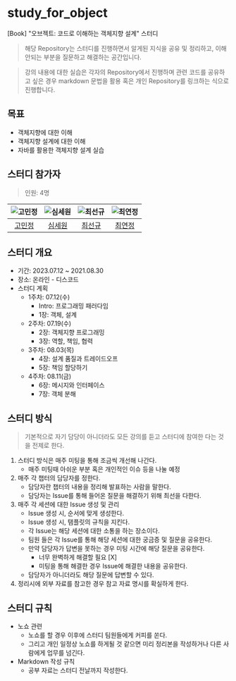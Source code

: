 # study_for_object
[Book] "오브젝트: 코드로 이해하는 객체지향 설계" 스터디

> 해당 Repository는 스터디를 진행하면서 알게된 지식을 공유 및 정리하고,
> 이해 안되는 부분을 질문하고 해결하는 공간입니다.

> 강의 내용에 대한 실습은 각자의 Repository에서 진행하며 관련 코드를
> 공유하고 싶은 경우 markdown 문법을 활용 혹은 개인 Repository를 링크하는 식으로 진행합니다.

## 목표

- 객체지향에 대한 이해
- 객체지향 설계에 대한 이해
- 자바를 활용한 객체지향 설계 실습

## 스터디 참가자

> 인원: 4명

<center>

|![고민정](https://avatars.githubusercontent.com/u/112948730?v=4)| ![심세원](https://avatars.githubusercontent.com/u/105415118?v=4)| ![최선규](https://avatars.githubusercontent.com/u/98688494?v=4)| ![최연정](https://avatars.githubusercontent.com/u/138666224?v=4)|
|:---:|:---:|:---:|:---:|
|[고민정](https://github.com/rhalswjd)|[심세원](https://github.com/ShimFFF)|[최선규](https://github.com/luke0408)|[최연정](https://github.com/yeonjeonchoi)|

</center>

## 스터디 개요

- 기간: 2023.07.12 ~ 2021.08.30
- 장소: 온라인 - 디스코드
- 스터디 계획
  - 1주차: 07.12(수)
    - Intro: 프로그래밍 패러다임
    - 1장: 객체, 설계
  - 2주차: 07.19(수)
    - 2장: 객체지향 프로그래밍
    - 3장: 역할, 책임, 협력
  - 3주차: 08.03(목)
    - 4장: 설계 품질과 트레이드오프
    - 5장: 책임 할당하기
  - 4주차: 08.11(금)
    - 6장: 메시지와 인터페이스
    - 7장: 객체 분해

## 스터디 방식

> 기본적으로 자기 담당이 아니더라도 모든 강의를 듣고 스터디에 참여한 다는 것을 전제로 한다.

1. 스터디 방식은 매주 미팅을 통해 조금씩 개선해 나간다.
    - 매주 미팅때 아쉬운 부분 혹은 개인적인 이슈 등을 나눌 예정
2. 매주 각 챕터의 담당자를 정한다.
    - 담당자란 챕터의 내용을 정리해 발표하는 사람을 말한다.
    - 담당자는 Issue를 통해 들어온 질문을 해결하기 위해 최선을 다한다.
3. 매주 각 세션에 대한 Issue 생성 및 관리
    - Issue 생성 시, 순서에 맞게 생성한다.
    - Issue 생성 시, 탬플릿의 규칙을 지킨다.
    - 각 Issue는 해당 세션에 대한 소통을 하는 장소이다.
    - 팀원 들은 각 Issue를 통해 해당 세션에 대한 궁금증 및 질문을 공유한다.
    - 만약 담당자가 답변을 못하는 경우 미팅 시간에 해당 질문을 공유한다.
      - 너무 완벽하게 해결할 필요 [X]
      - 미팅을 통해 해결한 경우 Issue에 해결한 내용을 공유한다.
    - 담당자가 아니더라도 해당 질문에 답변할 수 있다.
4. 정리시에 외부 자료를 참고한 경우 참고 자료 명시를 확실하게 한다.

## 스터디 규칙
- 노쇼 관련
  - 노쇼를 할 경우 이후에 스터디 팀원들에게 커피를 쏜다.
  - 그리고 개인 일정상 노쇼를 하게될 것 같으면 미리 정리본을 작성하거나 다른 사람에게 업무를 넘긴다.
- Markdown 작성 규칙
  - 공부 자료는 스터디 전날까지 작성한다.
